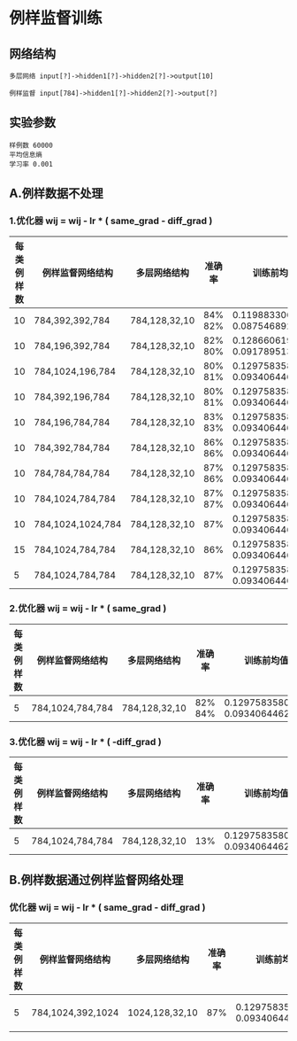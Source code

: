 # 例样监督训练

## 网络结构
```
多层网络 input[?]->hidden1[?]->hidden2[?]->output[10]
```
```
例样监督 input[784]->hidden1[?]->hidden2[?]->output[?]
```

## 实验参数
    样例数 60000
    平均信息熵
    学习率 0.001
## A.例样数据不处理
### 1.优化器 wij = wij - lr * ( same_grad - diff_grad )
|每类例样数|例样监督网络结构|多层网络结构|准确率|训练前均值\方差|训练后均值\方差|
|---|---|---|---|---|---|
| 10 | 784,392,392,784 |784,128,32,10| 84% 82% |   0.11988330632448196 <br>   0.08754689246416092 |   -0.002464256715029478 <br>   0.0025837039574980736 |
| 10 | 784,196,392,784 | 784,128,32,10|82% 80% |   0.12866061925888062 <br>   0.09178951382637024 |   0.0001722443848848343 <br>   0.002006661146879196 |
| 10 | 784,1024,196,784 |784,128,32,10| 80% 81% |   0.12975835800170898 <br>   0.09340644627809525 |   -0.0034499005414545536 <br>   0.0028256261721253395 |
| 10 | 784,392,196,784 |784,128,32,10| 80% 81% |   0.12975835800170898 <br>   0.09340644627809525 |   -0.0010184788843616843 <br>   0.003113408340141177 |
| 10 | 784,196,784,784 |784,128,32,10| 83% 83% |   0.12975835800170898 <br>   0.09340644627809525 |   0.00043695932254195213 <br>   0.001661242451518774 |
| 10 | 784,392,784,784 | 784,128,32,10|86% 86% |   0.12975835800170898 <br>   0.09340644627809525 |   0.0017245355993509293 <br>   0.0014849429717287421 |
| 10 | 784,784,784,784 | 784,128,32,10|87% 86% |   0.12975835800170898 <br>   0.09340644627809525 |   -0.0009061344317160547 <br>   0.0014328578254207969 |
| 10 | 784,1024,784,784 | 784,128,32,10|87% 87% |   0.12975835800170898 <br>   0.09340644627809525 |   -0.0009969240054488182 <br>   0.001539437915198505 |
| 10 | 784,1024,1024,784 | 784,128,32,10|87% |   0.12975835800170898 <br>   0.09340644627809525 |   -5.389360012486577e-05 <br>   0.0014882584800943732 |
| 15 | 784,1024,784,784 | 784,128,32,10|86% |   0.12975835800170898 <br>   0.09340644627809525 |   0.001501835067756474 <br>   0.001520155230537057 |
| 5 | 784,1024,784,784| 784,128,32,10|87% |   0.12975835800170898 <br>   0.09340644627809525 |   -0.00036482690484263003 <br>   0.0015083275502547622 |

### 2.优化器 wij = wij - lr * ( same_grad )
|每类例样数|例样监督网络结构|多层网络结构|准确率|训练前均值\方差|训练后均值\方差|
|---|---|---|---|---|---|
| 5 |784,1024,784,784|784,128,32,10| 82% 84%| 0.12975835800170898 <br> 0.09340644627809525 | 0.04681815952062607 <br> 0.005988655146211386 |

### 3.优化器 wij = wij - lr * ( -diff_grad )
|每类例样数|例样监督网络结构|多层网络结构|准确率|训练前均值\方差|训练后均值\方差|
|---|---|---|---|---|---|
| 5 | 784,1024,784,784|784,128,32,10 | 13% | 0.12975835800170898 <br> 0.09340644627809525 | -0.7136033773422241 <br> 3.0782883167266846 |

## B.例样数据通过例样监督网络处理
### 优化器 wij = wij - lr * ( same_grad - diff_grad )
|每类例样数|例样监督网络结构|多层网络结构|准确率|训练前均值\方差|训练后均值\方差|
|---|---|---|---|---|---|
|5|784,1024,392,1024|1024,128,32,10|87%|0.12975835800170898<br>0.09340644627809525|-5.5295942729571834e-05 <br> 0.002030265284702182|



